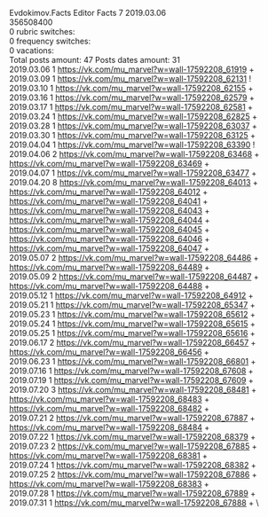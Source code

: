 Evdokimov.Facts	Editor Facts 7 2019.03.06\
356508400\
0 rubric switches:\
0 frequency switches:\
0 vacations:\
Total posts amount: 47	Posts dates amount: 31\
2019.03.06 1 https://vk.com/mu_marvel?w=wall-17592208_61919 + \
2019.03.09 1 https://vk.com/mu_marvel?w=wall-17592208_62131 ! \
2019.03.10 1 https://vk.com/mu_marvel?w=wall-17592208_62155 + \
2019.03.16 1 https://vk.com/mu_marvel?w=wall-17592208_62579 + \
2019.03.17 1 https://vk.com/mu_marvel?w=wall-17592208_62581 + \
2019.03.24 1 https://vk.com/mu_marvel?w=wall-17592208_62825 + \
2019.03.28 1 https://vk.com/mu_marvel?w=wall-17592208_63037 + \
2019.03.30 1 https://vk.com/mu_marvel?w=wall-17592208_63125 + \
2019.04.04 1 https://vk.com/mu_marvel?w=wall-17592208_63390 ! \
2019.04.06 2 https://vk.com/mu_marvel?w=wall-17592208_63468 + https://vk.com/mu_marvel?w=wall-17592208_63469 + \
2019.04.07 1 https://vk.com/mu_marvel?w=wall-17592208_63477 + \
2019.04.20 8 https://vk.com/mu_marvel?w=wall-17592208_64013 + https://vk.com/mu_marvel?w=wall-17592208_64012 + https://vk.com/mu_marvel?w=wall-17592208_64041 + https://vk.com/mu_marvel?w=wall-17592208_64043 + https://vk.com/mu_marvel?w=wall-17592208_64044 + https://vk.com/mu_marvel?w=wall-17592208_64045 + https://vk.com/mu_marvel?w=wall-17592208_64046 + https://vk.com/mu_marvel?w=wall-17592208_64047 + \
2019.05.07 2 https://vk.com/mu_marvel?w=wall-17592208_64486 + https://vk.com/mu_marvel?w=wall-17592208_64489 + \
2019.05.09 2 https://vk.com/mu_marvel?w=wall-17592208_64487 + https://vk.com/mu_marvel?w=wall-17592208_64488 + \
2019.05.12 1 https://vk.com/mu_marvel?w=wall-17592208_64912 + \
2019.05.21 1 https://vk.com/mu_marvel?w=wall-17592208_65347 + \
2019.05.23 1 https://vk.com/mu_marvel?w=wall-17592208_65612 + \
2019.05.24 1 https://vk.com/mu_marvel?w=wall-17592208_65615 + \
2019.05.25 1 https://vk.com/mu_marvel?w=wall-17592208_65616 + \
2019.06.17 2 https://vk.com/mu_marvel?w=wall-17592208_66457 + https://vk.com/mu_marvel?w=wall-17592208_66456 + \
2019.06.23 1 https://vk.com/mu_marvel?w=wall-17592208_66801 + \
2019.07.16 1 https://vk.com/mu_marvel?w=wall-17592208_67608 + \
2019.07.19 1 https://vk.com/mu_marvel?w=wall-17592208_67609 + \
2019.07.20 3 https://vk.com/mu_marvel?w=wall-17592208_68481 + https://vk.com/mu_marvel?w=wall-17592208_68483 + https://vk.com/mu_marvel?w=wall-17592208_68482 + \
2019.07.21 2 https://vk.com/mu_marvel?w=wall-17592208_67887 + https://vk.com/mu_marvel?w=wall-17592208_68484 + \
2019.07.22 1 https://vk.com/mu_marvel?w=wall-17592208_68379 + \
2019.07.23 2 https://vk.com/mu_marvel?w=wall-17592208_67885 + https://vk.com/mu_marvel?w=wall-17592208_68381 + \
2019.07.24 1 https://vk.com/mu_marvel?w=wall-17592208_68382 + \
2019.07.25 2 https://vk.com/mu_marvel?w=wall-17592208_67886 + https://vk.com/mu_marvel?w=wall-17592208_68383 + \
2019.07.28 1 https://vk.com/mu_marvel?w=wall-17592208_67889 + \
2019.07.31 1 https://vk.com/mu_marvel?w=wall-17592208_67888 + \
